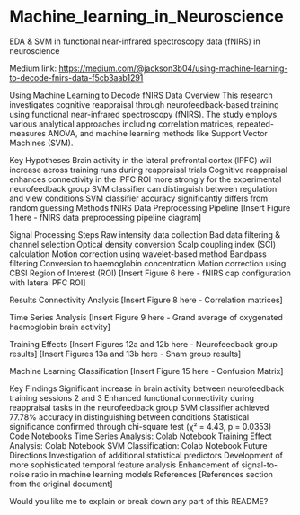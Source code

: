 # Machine_learning_in_Neuroscience
EDA &amp; SVM in functional near-infrared spectroscopy data (fNIRS) in neuroscience

Medium link: https://medium.com/@jackson3b04/using-machine-learning-to-decode-fnirs-data-f5cb3aab1291

Using Machine Learning to Decode fNIRS Data
Overview
This research investigates cognitive reappraisal through neurofeedback-based training using functional near-infrared spectroscopy (fNIRS). The study employs various analytical approaches including correlation matrices, repeated-measures ANOVA, and machine learning methods like Support Vector Machines (SVM).

Key Hypotheses
Brain activity in the lateral prefrontal cortex (lPFC) will increase across training runs during reappraisal trials
Cognitive reappraisal enhances connectivity in the lPFC ROI more strongly for the experimental neurofeedback group
SVM classifier can distinguish between regulation and view conditions
SVM classifier accuracy significantly differs from random guessing
Methods
fNIRS Data Preprocessing Pipeline
[Insert Figure 1 here - fNIRS data preprocessing pipeline diagram]

Signal Processing Steps
Raw intensity data collection
Bad data filtering & channel selection
Optical density conversion
Scalp coupling index (SCI) calculation
Motion correction using wavelet-based method
Bandpass filtering
Conversion to haemoglobin concentration
Motion correction using CBSI
Region of Interest (ROI)
[Insert Figure 6 here - fNIRS cap configuration with lateral PFC ROI]

Results
Connectivity Analysis
[Insert Figure 8 here - Correlation matrices]

Time Series Analysis
[Insert Figure 9 here - Grand average of oxygenated haemoglobin brain activity]

Training Effects
[Insert Figures 12a and 12b here - Neurofeedback group results]
[Insert Figures 13a and 13b here - Sham group results]

Machine Learning Classification
[Insert Figure 15 here - Confusion Matrix]

Key Findings
Significant increase in brain activity between neurofeedback training sessions 2 and 3
Enhanced functional connectivity during reappraisal tasks in the neurofeedback group
SVM classifier achieved 77.78% accuracy in distinguishing between conditions
Statistical significance confirmed through chi-square test (χ² = 4.43, p = 0.0353)
Code Notebooks
Time Series Analysis: Colab Notebook
Training Effect Analysis: Colab Notebook
SVM Classification: Colab Notebook
Future Directions
Investigation of additional statistical predictors
Development of more sophisticated temporal feature analysis
Enhancement of signal-to-noise ratio in machine learning models
References
[References section from the original document]

Would you like me to explain or break down any part of this README?
